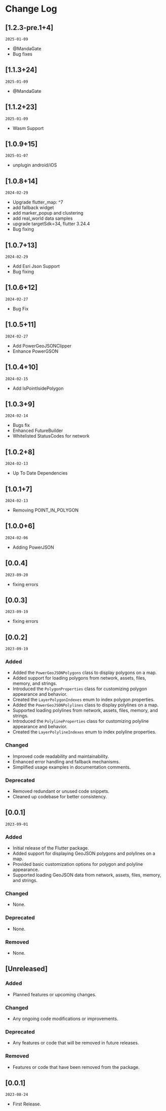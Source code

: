 # Change Log

## [1.2.3-pre.1+4]

`2025-01-09`

- @MandaGate
- Bug fixes

## [1.1.3+24]

`2025-01-09`

- @MandaGate

## [1.1.2+23]

`2025-01-09`

- Wasm Support

## [1.0.9+15]

`2025-01-07`

- unplugin android/iOS

## [1.0.8+14]

`2024-02-29`

- Upgrade flutter_map: ^7
- add fallback widget
- add marker_popup and clustering
- add real_world data samples
- upgrade targetSdk=34, flutter 3.24.4
- Bug fixing

## [1.0.7+13]

`2024-02-29`

- Add Esri Json Support
- Bug fixing

## [1.0.6+12]

`2024-02-27`

- Bug Fix

## [1.0.5+11]

`2024-02-27`

- Add PowerGeoJSONClipper
- Enhance PowerGSON

## [1.0.4+10]

`2024-02-15`

- Add IsPointIsidePolygon

## [1.0.3+9]

`2024-02-14`

- Bugs fix
- Enhanced FutureBuilder
- Whitelisted StatusCodes for network

## [1.0.2+8]

`2024-02-13`

- Up To Date Dependencies

## [1.0.1+7]

`2024-02-13`

- Removing POINT_IN_POLYGON

## [1.0.0+6]

`2024-02-06`

- Adding PowerJSON

## [0.0.4]

`2023-09-20`

- fixing errors

## [0.0.3]

`2023-09-19`

- fixing errors

## [0.0.2]

`2023-09-19`

### Added

- Added the `PowerGeoJSONPolygons` class to display polygons on a map.
- Added support for loading polygons from network, assets, files, memory, and strings.
- Introduced the `PolygonProperties` class for customizing polygon appearance and behavior.
- Created the `LayerPolygonIndexes` enum to index polygon properties.
- Added the `PowerGeoJSONPolylines` class to display polylines on a map.
- Supported loading polylines from network, assets, files, memory, and strings.
- Introduced the `PolylineProperties` class for customizing polyline appearance and behavior.
- Created the `LayerPolylineIndexes` enum to index polyline properties.

### Changed

- Improved code readability and maintainability.
- Enhanced error handling and fallback mechanisms.
- Simplified usage examples in documentation comments.

### Deprecated

- Removed redundant or unused code snippets.
- Cleaned up codebase for better consistency.

## [0.0.1]

`2023-09-01`

### Added

- Initial release of the Flutter package.
- Added support for displaying GeoJSON polygons and polylines on a map.
- Provided basic customization options for polygon and polyline appearance.
- Supported loading GeoJSON data from network, assets, files, memory, and strings.

### Changed

- None.

### Deprecated

- None.

### Removed

- None.

## [Unreleased]

### Added

- Planned features or upcoming changes.

### Changed

- Any ongoing code modifications or improvements.

### Deprecated

- Any features or code that will be removed in future releases.

### Removed

- Features or code that have been removed from the package.

## [0.0.1]

`2023-08-24`

- First Release.
